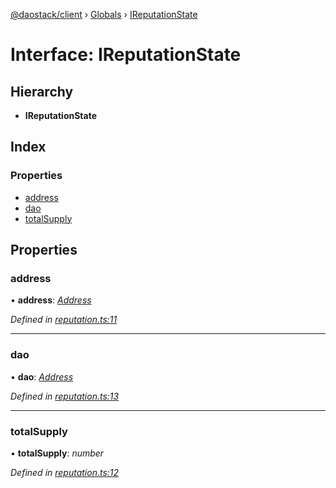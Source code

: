 [@daostack/client](../README.md) › [Globals](../globals.md) › [IReputationState](ireputationstate.md)

# Interface: IReputationState

## Hierarchy

* **IReputationState**

## Index

### Properties

* [address](ireputationstate.md#address)
* [dao](ireputationstate.md#dao)
* [totalSupply](ireputationstate.md#totalsupply)

## Properties

###  address

• **address**: *[Address](../globals.md#address)*

*Defined in [reputation.ts:11](https://github.com/daostack/client/blob/77afecd/src/reputation.ts#L11)*

___

###  dao

• **dao**: *[Address](../globals.md#address)*

*Defined in [reputation.ts:13](https://github.com/daostack/client/blob/77afecd/src/reputation.ts#L13)*

___

###  totalSupply

• **totalSupply**: *number*

*Defined in [reputation.ts:12](https://github.com/daostack/client/blob/77afecd/src/reputation.ts#L12)*
